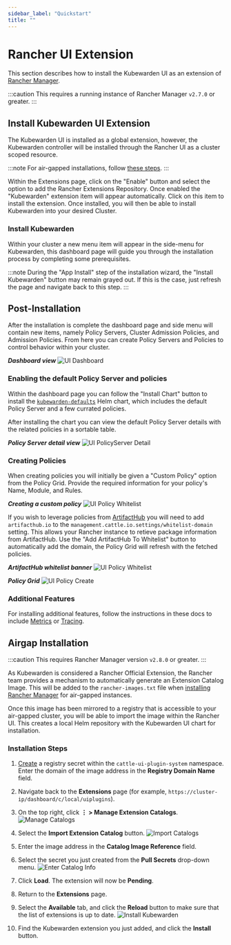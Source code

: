```yaml
---
sidebar_label: "Quickstart"
title: ""
---
```


# Rancher UI Extension

This section describes how to install the Kubewarden UI as an extension of [Rancher Manager](https://github.com/rancher/rancher).

:::caution
This requires a running instance of Rancher Manager `v2.7.0` or greater.
:::

## Install Kubewarden UI Extension

The Kubewarden UI is installed as a global extension, however, the Kubewarden controller will be installed through the Rancher UI as a cluster scoped resource.

:::note
For air-gapped installations, follow [these steps](#airgap-installation).
:::

Within the Extensions page, click on the "Enable" button and select the option to add the Rancher Extensions Repository.
Once enabled the "Kubewarden" extension item will appear automatically. 
Click on this item to install the extension. 
Once installed, you will then be able to install Kubewarden into your desired Cluster.

### Install Kubewarden

Within your cluster a new menu item will appear in the side-menu for Kubewarden, this dashboard page will guide you through the installation process by completing some prerequisites.

:::note
During the "App Install" step of the installation wizard, the "Install Kubewarden" button may remain grayed out. If this is the case, just refresh the page and navigate back to this step. 
:::

## Post-Installation

After the installation is complete the dashboard page and side menu will contain new items, namely Policy Servers, Cluster Admission Policies, and Admission Policies. From here you can create Policy Servers and Policies to control behavior within your cluster.

___Dashboard view___
![UI Dashboard](/img/ui_dashboard.png)

### Enabling the default Policy Server and policies

Within the dashboard page you can follow the "Install Chart" button to install the [`kubewarden-defaults`](https://github.com/kubewarden/helm-charts/tree/main/charts/kubewarden-defaults) Helm chart, which includes the default Policy Server and a few currated policies.

After installing the chart you can view the default Policy Server details with the related policies in a sortable table.  

___Policy Server detail view___
![UI PolicyServer Detail](/img/ui_policyserver_detail.png)

### Creating Policies

When creating policies you will initially be given a "Custom Policy" option from the Policy Grid. Provide the required information for your policy's Name, Module, and Rules.

___Creating a custom policy___ 
![UI Policy Whitelist](/img/ui_policy_custom.png)

If you wish to leverage policies from [ArtifactHub](https://artifacthub.io/packages/search?kind=13) you will need to add `artifacthub.io` to the `management.cattle.io.settings/whitelist-domain` setting. This allows your Rancher instance to retieve package information from ArtifactHub. Use the "Add ArtifactHub To Whitelist" button to automatically add the domain, the Policy Grid will refresh with the fetched policies.  

___ArtifactHub whitelist banner___ 
![UI Policy Whitelist](/img/ui_policy_whitelist.png)

___Policy Grid___
![UI Policy Create](/img/ui_policy_create.png)


### Additional Features

For installing additional features, follow the instructions in these docs to include [Metrics](./02-metrics.md) or [Tracing](./03-tracing.md).

## Airgap Installation

:::caution
This requires Rancher Manager version `v2.8.0` or greater.
:::

As Kubewarden is considered a Rancher Official Extension, the Rancher team provides a mechanism to automatically generate an Extension Catalog Image.
This will be added to the `rancher-images.txt` file when [installing Rancher Manager](https://ranchermanager.docs.rancher.com/getting-started/installation-and-upgrade/other-installation-methods/air-gapped-helm-cli-install/publish-images#1-find-the-required-assets-for-your-rancher-version) for air-gapped instances.

Once this image has been mirrored to a registry that is accessible to your air-gapped cluster, you will be able to import the image within the Rancher UI.
This creates a local Helm repository with the Kubewarden UI chart for installation.

### Installation Steps

1. [Create](https://ranchermanager.docs.rancher.com/how-to-guides/new-user-guides/kubernetes-resources-setup/secrets) a registry secret within the `cattle-ui-plugin-system` namespace. Enter the domain of the image address in the **Registry Domain Name** field.

1. Navigate back to the **Extensions** page (for example, `https://cluster-ip/dashboard/c/local/uiplugins`).

1. On the top right, click **⋮ > Manage Extension Catalogs**.
![Manage Catalogs](/img/ui_airgap_01.png)

1. Select the **Import Extension Catalog** button.
![Import Catalogs](/img/ui_airgap_02.png)

1. Enter the image address in the **Catalog Image Reference** field.

1. Select the secret you just created from the **Pull Secrets** drop-down menu.
![Enter Catalog Info](/img/ui_airgap_03.png)

1. Click **Load**. The extension will now be **Pending**.

1. Return to the **Extensions** page.

1. Select the **Available** tab, and click the **Reload** button to make sure that the list of extensions is up to date.
![Install Kubewarden](/img/ui_airgap_04.png)

1. Find the Kubewarden extension you just added, and click the **Install** button.
